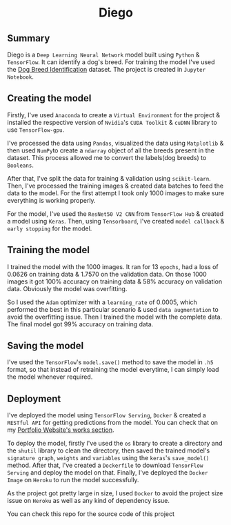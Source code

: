 <h1 align='center'>Diego</h1>

## Summary

Diego is a `Deep Learning Neural Network` model built using `Python` & `TensorFlow`. It can identify a dog's breed.
For training the model I've used the [Dog Breed Identification](https://www.kaggle.com/c/dog-breed-identification/data)
dataset. The project is created in `Jupyter Notebook`.

## Creating the model

Firstly, I've used `Anaconda` to create a `Virtual Environment` for the project & installed the respective version of
`Nvidia`'s `CUDA Toolkit` & `cuDNN` library to use `TensorFlow-gpu`. 

I've processed the data using `Pandas`, visualized the data using `Matplotlib` & then used `NumPy`to create a `ndarray`
object of all the breeds present in the dataset. This process allowed me to convert the labels(dog breeds) to `Booleans`.

After that, I've split the data for training & validation using `scikit-learn`. Then, I've processed the training images
& created data batches to feed the data to the model. For the first attempt I took only 1000 images to make sure everything
is working properly.

For the model, I've used the `ResNet50 V2 CNN` from `TensorFlow Hub` & created a model using `Keras`. Then, using `Tensorboard`, I've
created `model callback` & `early stopping` for the model.

## Training the model

I trained the model with the 1000 images. It ran for 13 `epochs`, had a loss of 0.0626 on training data & 1.7570 on the
validation data. On those 1000 images it got 100% accuracy on training data & 58% accuracy on validation data. Obviously the model
was overfitting.

So I used the `Adam` optimizer with a `learning_rate` of 0.0005, which performed the best in this particular scenario & used
`data augmentation` to avoid the overfitting issue. Then I trained the model with the complete data. The final model got 99% accuracy
on training data.

## Saving the model

I've used the `TensorFlow`'s `model.save()` method to save the model in `.h5` format, so that instead of retraining the model everytime,
I can simply load the model whenever required.

## Deployment

I've deployed the model using `TensorFlow Serving`, `Docker` & created a `RESTful API` for getting predictions from the model.
You can check that on my [Portfolio Website's works section](https://adfolio.herokuapp.com/works.html).

To deploy the model, firstly I've used the `os` library to create a directory and the `shutil` library to clean the directory, then saved the
trained model's `signature graph`, `weights` and `variables` using the `keras`'s `save_model()` method. After that, I've created a `Dockerfile` to download
`TensorFlow Serving` and deploy the model on that. Finally, I've deployed the `Docker Image` on `Heroku` to run the model successfully.

As the project got pretty large in size, I used `Docker` to avoid the project size issue on `Heroku` as well as any kind of dependency issue.

You can check this repo for the source code of this project
